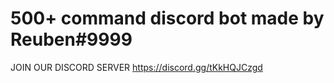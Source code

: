 # 500+ command discord bot made by Reuben#9999
JOIN OUR DISCORD SERVER
https://discord.gg/tKkHQJCzgd